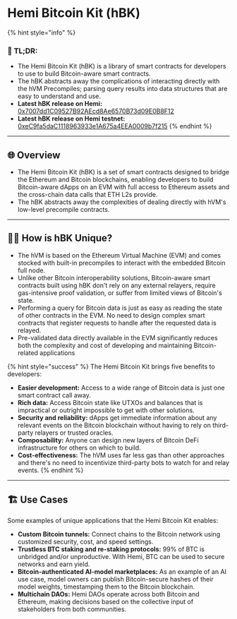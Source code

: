 # Hemi Bitcoin Kit (hBK)

{% hint style="info" %}
### 📜 **TL;DR:**

* The Hemi Bitcoin Kit (hBK) is a library of smart contracts for developers to use to build Bitcoin-aware smart contracts.
* The hBK abstracts away the complications of interacting directly with the hVM Precompiles; parsing query results into data structures that are easy to understand and use.
* **Latest hBK release on Hemi:** [0x7007dd1C09527B92AEcd8Ae6570B73d09E0B8F12](https://explorer.hemi.xyz/address/0x7007dd1C09527B92AEcd8Ae6570B73d09E0B8F12)
* **Latest hBK release on Hemi testnet:** [0xeC9fa5daC1118963933e1A675a4EEA0009b7f215](https://testnet.explorer.hemi.xyz/address/0xeC9fa5daC1118963933e1A675a4EEA0009b7f215)
{% endhint %}

***

## 🌐 Overview

* The Hemi Bitcoin Kit (hBK) is a set of smart contracts designed to bridge the Ethereum and Bitcoin blockchains, enabling developers to build Bitcoin-aware dApps on an EVM with full access to Ethereum assets and the cross-chain data calls that ETH L2s provide.
* The hBK abstracts away the complexities of dealing directly with hVM's low-level precompile contracts.

***

## 🧑‍💻 How is hBK Unique?

* The hVM is based on the Ethereum Virtual Machine (EVM) and comes stocked with built-in precompiles to interact with the embedded Bitcoin full node.
* Unlike other Bitcoin interoperability solutions, Bitcoin-aware smart contracts built using hBK don't rely on any external relayers, require gas-intensive proof validation, or suffer from limited views of Bitcoin's state.
* Performing a query for Bitcoin data is just as easy as reading the state of other contracts in the EVM. No need to design complex smart contracts that register requests to handle after the requested data is relayed.&#x20;
* Pre-validated data directly available in the EVM significantly reduces both the complexity and cost of developing and maintaining Bitcoin-related applications

{% hint style="success" %}
The Hemi Bitcoin Kit brings five benefits to developers:

* **Easier development:** Access to a wide range of Bitcoin data is just one smart contract call away.
* **Rich data:** Access Bitcoin state like UTXOs and balances that is impractical or outright impossible to get with other solutions.
* **Security and reliability:** dApps get immediate information about any relevant events on the Bitcoin blockchain without having to rely on third-party relayers or trusted oracles.
* **Composability:** Anyone can design new layers of Bitcoin DeFi infrastructure for others on which to build.
* **Cost-effectiveness:** The hVM uses far less gas than other approaches and there's no need to incentivize third-party bots to watch for and relay events.
{% endhint %}

***

## 🏗️ Use Cases

Some examples of unique applications that the Hemi Bitcoin Kit enables:

* **Custom Bitcoin tunnels:** Connect chains to the Bitcoin network using customized security, cost, and speed settings.
* **Trustless BTC staking and re-staking protocols:** 99% of BTC is unbridged and/or unproductive. With Hemi, BTC can be used to secure networks and earn yield.
* **Bitcoin-authenticated AI-model marketplaces:** As an example of an AI use case, model owners can publish Bitcoin-secure hashes of their model weights, timestamping them to the Bitcoin blockchain.
* **Multichain DAOs:** Hemi DAOs operate across both Bitcoin and Ethereum, making decisions based on the collective input of stakeholders from both communities.
